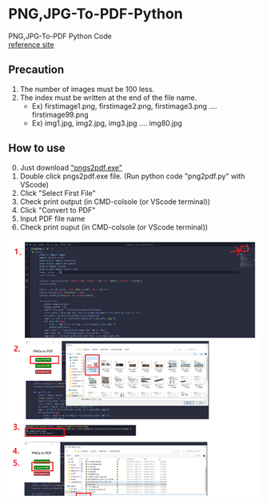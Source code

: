 # PNG,JPG-To-PDF-Python
PNG,JPG-To-PDF Python Code   
[reference site](https://datatofish.com/images-to-pdf-python/)

## Precaution
1. The number of images must be 100 less.
2. The index must be written at the end of the file name.
    - Ex) firstimage1.png, firstimage2.png, firstimage3.png  .... firstimage99.png
    - Ex) img1.jpg, img2.jpg, img3.jpg  .... img80.jpg

## How to use
0. Just download ["pngs2pdf.exe"](https://github.com/junha1125/PNG-JPGs-To-PDF-Python/raw/main/pngs2pdf.exe)
1. Double click pngs2pdf.exe file. (Run python code "png2pdf.py" with VScode)
2. Click "Select First File"
3. Check print output (in CMD-colsole (or VScode terminal))
4. Click "Convert to PDF"
5. Input PDF file name
6. Check print ouput (in CMD-colsole (or VScode terminal))

![img](https://github.com/junha1125/Imgaes_For_GitBlog/blob/master/2021-1/pngtopdf.png?raw=true)

